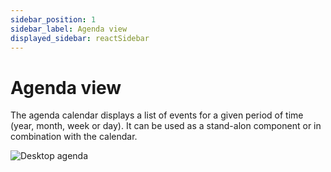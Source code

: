 ```yaml
---
sidebar_position: 1
sidebar_label: Agenda view
displayed_sidebar: reactSidebar
---
```


# Agenda view

The agenda calendar displays a list of events for a given period of time (year, month, week or day). It can be used as a stand-alon component or in combination with the calendar.

![Desktop agenda](https://docs.mobiscroll.com/Content/img/docs/desktop-agenda.png)
